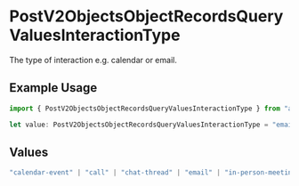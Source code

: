 # PostV2ObjectsObjectRecordsQueryValuesInteractionType

The type of interaction e.g. calendar or email.

## Example Usage

```typescript
import { PostV2ObjectsObjectRecordsQueryValuesInteractionType } from "attio-js/models/operations";

let value: PostV2ObjectsObjectRecordsQueryValuesInteractionType = "email";
```

## Values

```typescript
"calendar-event" | "call" | "chat-thread" | "email" | "in-person-meeting" | "meeting"
```